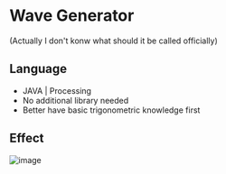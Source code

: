 # Wave Generator
(Actually I don't konw what should it be called officially)

## Language
* JAVA | Processing
* No additional library needed
* Better have basic trigonometric knowledge first

## Effect
![image](https://github.com/Adonais0/Processing_Playground/blob/master/img/effect.gif?raw=true)